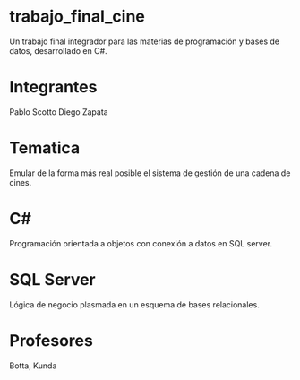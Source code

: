 # trabajo_final_cine
Un trabajo final integrador para las materias de programación y bases de datos, desarrollado en C#.

# Integrantes
Pablo Scotto
Diego Zapata

# Tematica
Emular de la forma más real posible el sistema de gestión de una cadena de cines.

# C&num;
Programación orientada a objetos con conexión a datos en SQL server.

# SQL Server
Lógica de negocio plasmada en un esquema de bases relacionales.

# Profesores
Botta, Kunda
